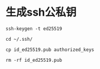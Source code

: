 # 生成ssh公私钥
`ssh-keygen -t ed25519`

`cd ~/.ssh/`

`cp id_ed25519.pub authorized_keys`

`rm -rf id_ed25519.pub`
